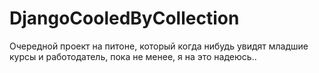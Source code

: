 # DjangoCooledByCollection
Очередной проект на питоне, который когда нибудь увидят младшие курсы и работодатель, пока не менее, я на это надеюсь..
